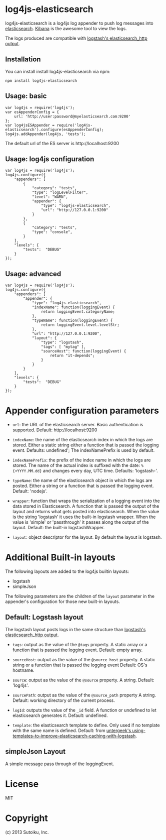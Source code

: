log4js-elasticsearch
====================

log4js-elasticsearch is a log4js log appender to push log messages into [elasticsearch](http://elasticsearch.org).
[Kibana](http://kibana.org) is the awesome tool to view the logs.

The logs produced are compatible with [logstash's elasticsearch_http output](logstash.net/docs/1.1.12/outputs/elasticsearch_http).

Installation
------------

You can install install log4js-elasticsearch via npm:

    npm install log4js-elasticsearch

Usage: basic
------------

    var log4js = require('log4js');
    var esAppenderConfig = {
        url: 'http://user:password@myelasticsearch.com:9200'
    };
    var log4jsESAppender = require('log4js-elasticsearch').configure(esAppenderConfig);
    log4js.addAppender(log4js, 'tests');

The default url of the ES server is http://localhost:9200

Usage: log4js configuration
---------------------------

    var log4js = require('log4js');
    log4js.configure({
        "appenders": [
            {
                "category": "tests", 
                "type": "logLevelFilter",
                "level": "WARN",
                "appender": {
                    "type": "log4js-elasticsearch",
                    "url": "http://127.0.0.1:9200"
                }
            },
            { 
                "category": "tests", 
                "type": "console",
            }
        ],
        "levels": {
            "tests":  "DEBUG"
        }
    });

Usage: advanced
---------------

    var log4js = require('log4js');
    log4js.configure({
        "appenders": [
            "appender": {
                "type": "log4js-elasticsearch",
                "indexName": function(loggingEvent) {
                    return loggingEvent.categoryName;
                },
                "typeName": function(loggingEvent) {
                    return loggingEvent.level.levelStr;
                },
                "url": "http://127.0.0.1:9200",
                "layout": { 
                    "type": "logstash",
                    "tags": [ "mytag" ],
                    "sourceHost": function(loggingEvent) {
                        return "it-depends";
                    }
                }
            }
        ],
        "levels": {
            "tests":  "DEBUG"
        }
    });


Appender configuration parameters
=================================
- `url`: the URL of the elasticsearch server.
Basic authentication is supported.
Default: http://localhost:9200

- `indexName`: the name of the elasticsearch index in which the logs are stored.
Either a static string either a function that is passed the logging event.
Defaults: undefined'; The indexNamePrefix is used by default.

- `indexNamePrefix`: the prefix of the index name in which the logs are stored.
The name of the actual index is suffixed with the date: `%{+YYYY.MM.dd}` and changes every day, UTC time.
Defaults: 'logstash-'.

- `typeName`: the name of the elasticsearch object in which the logs are posted.
Either a string or a function that is passed the logging event.
Default: 'nodejs'.

- `wrapper`: function that wraps the serialization of a logging event into the data stored in Elasticsearch.
A function that is passed the output of the layout and returns what gets posted into elasticsearch.
When the value is the string 'logstash' it uses the built-in logstash wrapper.
When the value is 'simple' or 'passthrough' it passes along the output of the layout.
Default: the built-in logstashWrapper.

- `layout`: object descriptor for the layout.
By default the layout is logstash.

Additional Built-in layouts
============================

The following layouts are added to the log4js builtin layouts:
- logstash
- simpleJson

The following parameters are the children of the `layout` parameter in the appender's configuration for those new built-in layouts.

Default: Logstash layout
------------------------
The logstash layout posts logs in the same structure than [logstash's elasticsearch_http output](logstash.net/docs/1.1.12/outputs/elasticsearch_http).

- `tags`: output as the value of the `@tags` property.
A static array or a function that is passed the logging event.
Default: empty array.

- `sourceHost`: output as the value of the `@source_host` property.
A static string or a function that is passed the logging event
Default: OS's hostname.

- `source`: output as the value of the `@source` property.
A string.
Default: 'log4js'.

- `sourcePath`: output as the value of the `@source_path` property
A string.
Default: working directory of the current process.

- `logId`: outputs the value of the `_id` field.
A function or undefined to let elasticsearch generates it.
Default: undefined.

- `template`: the elasticsearch template to define.
Only used if no template with the same name is defined.
Default: from [untergeek's using-templates-to-improve-elasticsearch-caching-with-logstash](http://untergeek.com/2012/09/20/using-templates-to-improve-elasticsearch-caching-with-logstash/).

simpleJson Layout
-----------------
A simple message pass through of the loggingEvent.

License
=======
MIT

Copyright
=========
(c) 2013 Sutoiku, Inc.
